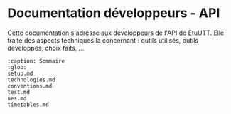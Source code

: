 # Documentation développeurs - API

Cette documentation s'adresse aux développeurs de l'API de EtuUTT. Elle traite des aspects techniques la concernant :
outils utilisés, outils développés, choix faits, ...

```{toctree}
:caption: Sommaire
:glob:
setup.md
technologies.md
conventions.md
test.md
ues.md
timetables.md
```
